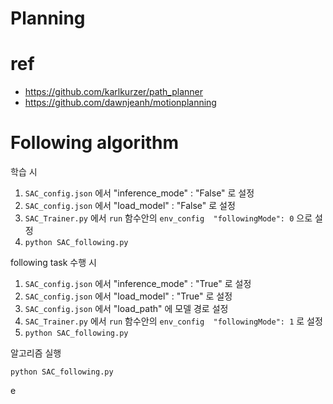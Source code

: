 # Planning
# ref
- https://github.com/karlkurzer/path_planner
- https://github.com/dawnjeanh/motionplanning




# Following algorithm

학습 시
1. `SAC_config.json` 에서 "inference_mode" : "False" 로 설정
2. `SAC_config.json` 에서 "load_model" : "False" 로 설정
3. `SAC_Trainer.py` 에서 `run` 함수안의 `env_config  "followingMode": 0` 으로 설정
4. `python SAC_following.py`


following task 수행 시
1. `SAC_config.json` 에서 "inference_mode" : "True" 로 설정
2. `SAC_config.json` 에서 "load_model" : "True" 로 설정
3. `SAC_config.json` 에서 "load_path" 에 모델 경로 설정
4. `SAC_Trainer.py` 에서 `run` 함수안의 `env_config  "followingMode": 1` 로 설정 
5. `python SAC_following.py`


알고리즘 실행

```
python SAC_following.py
```

e

